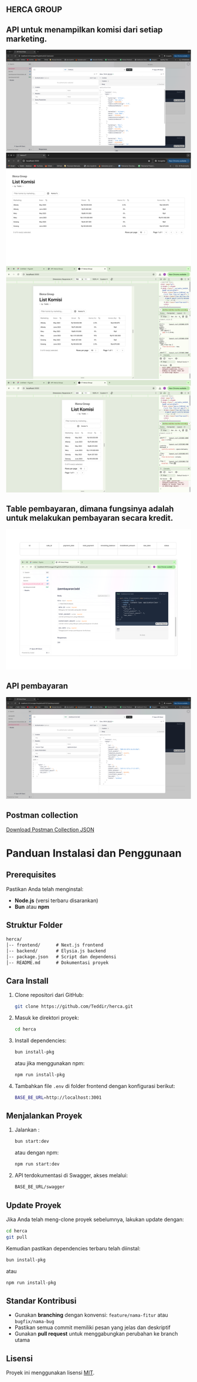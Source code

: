 ## HERCA GROUP

## API untuk menampilkan komisi dari setiap marketing.
![alt text](https://raw.githubusercontent.com/Teddir/herca/refs/heads/main/public/komisi.png)
![alt text](https://raw.githubusercontent.com/Teddir/herca/refs/heads/main/public/view_client_komisi.png)
![alt text](https://raw.githubusercontent.com/Teddir/herca/refs/heads/main/public/view_client_komisi_tablet.png)
![alt text](https://raw.githubusercontent.com/Teddir/herca/refs/heads/main/public/view_client_komisi_phone.png)

## Table pembayaran, dimana fungsinya adalah untuk melakukan pembayaran secara kredit.
![alt text](https://raw.githubusercontent.com/Teddir/herca/refs/heads/main/public/table_pembayaran.png)

## API pembayaran
![alt text](https://raw.githubusercontent.com/Teddir/herca/refs/heads/main/public/add_pembayaran.png)

## Postman collection
[Download Postman Collection JSON](https://raw.githubusercontent.com/Teddir/herca/refs/heads/main/public/postman_collection.json)

# Panduan Instalasi dan Penggunaan

## Prerequisites
Pastikan Anda telah menginstal:
- **Node.js** (versi terbaru disarankan)
- **Bun** atau **npm**

## Struktur Folder
```
herca/
│-- frontend/      # Next.js frontend
│-- backend/       # Elysia.js backend
│-- package.json   # Script dan dependensi
│-- README.md      # Dokumentasi proyek
```

## Cara Install
1. Clone repositori dari GitHub:
   ```sh
   git clone https://github.com/Teddir/herca.git
   ```
2. Masuk ke direktori proyek:
   ```sh
   cd herca
   ```
3. Install dependencies:
   ```sh
   bun install-pkg
   ```
   atau jika menggunakan npm:
   ```sh
   npm run install-pkg
   ```
4. Tambahkan file `.env` di folder frontend dengan konfigurasi berikut:
   ```sh
   BASE_BE_URL=http://localhost:3001
   ```

## Menjalankan Proyek
1. Jalankan :
   ```sh
   bun start:dev
   ```
   atau dengan npm:
   ```sh
   npm run start:dev
   ```
2. API terdokumentasi di Swagger, akses melalui:
   ```sh
   BASE_BE_URL/swagger
   ```

## Update Proyek
Jika Anda telah meng-clone proyek sebelumnya, lakukan update dengan:
```sh
cd herca
git pull
```
Kemudian pastikan dependencies terbaru telah diinstal:
```sh
bun install-pkg
```
atau
```sh
npm run install-pkg
```

## Standar Kontribusi
- Gunakan **branching** dengan konvensi: `feature/nama-fitur` atau `bugfix/nama-bug`
- Pastikan semua commit memiliki pesan yang jelas dan deskriptif
- Gunakan **pull request** untuk menggabungkan perubahan ke branch utama

## Lisensi
Proyek ini menggunakan lisensi [MIT](LICENSE).

